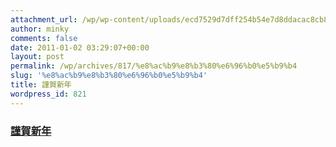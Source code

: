 ```yaml
---
attachment_url: /wp/wp-content/uploads/ecd7529d7dff254b54e7d8ddacac8cb8.jpg
author: minky
comments: false
date: 2011-01-02 03:29:07+00:00
layout: post
permalink: /wp/archives/817/%e8%ac%b9%e8%b3%80%e6%96%b0%e5%b9%b4
slug: '%e8%ac%b9%e8%b3%80%e6%96%b0%e5%b9%b4'
title: 謹賀新年
wordpress_id: 821
---
```


### [謹賀新年](/assets/images/wp-content/ecd7529d7dff254b54e7d8ddacac8cb8.jpg)

